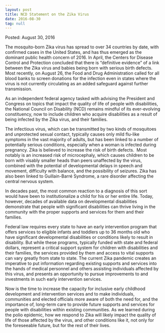 ```yaml
---
layout: post
title: NCD Statement on the Zika Virus
date: 2016-08-30
tag: null
---
```

Posted: August 30, 2016

The mosquito-born Zika virus has spread to over 34 countries by date, with confirmed cases in the United States, and has thus emerged as the dominant public health concern of 2016. In April, the Centers for Disease Control and Protection concluded that there is “definitive evidence” of a link between the Zika virus and babies being born with serious birth defects. Most recently, on August 26, the Food and Drug Administration called for all blood banks to screen donations for the infection even in states where the virus is not currently circulating as an added safeguard against further transmission.

As an independent federal agency tasked with advising the President and Congress on topics that impact the quality of life of people with disabilities, the National Council on Disability (NCD) remains mindful of its ever-evolving constituency, now to include children who acquire disabilities as a result of being infected by the Zika virus, and their families.

The infectious virus, which can be transmitted by two kinds of mosquitoes and unprotected sexual contact, typically causes only mild flu-like symptoms in the vast majority of adults, but has been linked to a number of potentially serious conditions, especially when a woman is infected during pregnancy. Zika is believed to increase the risk of birth defects.  Most notably is an increased risk of microcephaly, which causes children to be born with visably smaller heads than peers unaffected by the virus, combined with the potential of developmental delays in speech and movement, difficulty with balance, and the possibility of seizures. Zika has also been linked to Guillain-Barré Syndrome, a rare disorder affecting the central nervous system.

In decades past, the most common reaction to a diagnosis of this sort would have been to institutionalize a child for his or her entire life. Today, however, decades of available data on developmental disabilities demonstrate that people with significant disabilities can thrive living in the community with the proper supports and services for them and their families.

Federal law requires every state to have an early intervention program that offers services to eligible infants and toddlers up to 36 months old who have significant developmental disabilities or conditions likely to result in disability. But while these programs, typically funded with state and federal dollars, represent a critical support system for children with disabilities and their families, the services provided by them and access to vital supports can vary greatly from state to state. The current Zika pandemic creates an imperative to put information regarding existing supports and services into the hands of medical personnel and others assisting individuals affected by this virus, and presents an opportunity to pursue improvements to and investments in such early intervention services.

Now is the time to increase the capacity for inclusive early childhood development and intervention services and to make individuals, communities and elected officials more aware of both the need for, and the importance of, long-term care to provide future supports and services for people with disabilities within existing communities. As we learned during the polio epidemic, how we respond to Zika will likely impact the quality of life of those affected by the virus, and other conditions like it, not only for the foreseeable future, but for the rest of their lives.